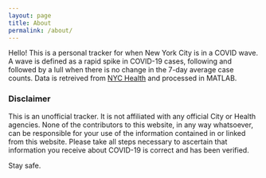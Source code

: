 ```yaml
---
layout: page
title: About
permalink: /about/
---
```


Hello! This is a personal tracker for when New York City is in a COVID wave. A wave is defined as a rapid spike in COVID-19 cases, following and followed by a lull when there is no change in the 7-day average case counts. Data is retreived from [NYC Health](https://github.com/nychealth/coronavirus-data/blob/master/trends/data-by-day.csv) and processed in MATLAB.

### Disclaimer
This is an unofficial tracker. It is not affiliated with any official City or Health agencies. None of the contributors to this website, in any way whatsoever, can be responsible for your use of the information contained in or linked from this website. Please take all steps necessary to ascertain that information you receive about COVID-19 is correct and has been verified.

Stay safe.
